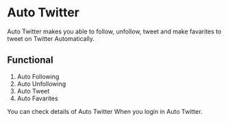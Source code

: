 # Auto Twitter
Auto Twitter makes you able to follow, unfollow, tweet and make favarites to tweet on Twitter Automatically.

## Functional
1. Auto Following
2. Auto Unfollowing
3. Auto Tweet
4. Auto Favarites

You can check details of Auto Twitter When you login in Auto Twitter.
